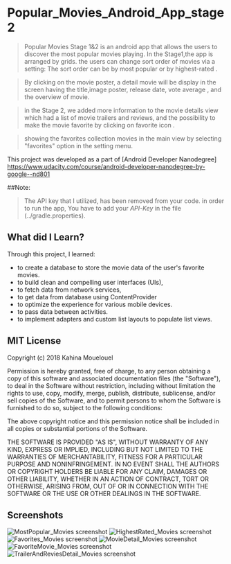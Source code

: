# Popular_Movies_Android_App_stage2
 
>Popular Movies Stage 1&2 is an android app that allows the users to discover the most popular movies playing.
>In the Stage1,the app is arranged by grids. the users can change sort order of movies via a setting: The sort order can be by most popular or by highest-rated .

>By clicking on the movie poster, a detail movie will be display in the screen having the title,image poster, release date, vote average , and the overview of movie.

>in the Stage 2, we added more information to the movie details view which had a list of movie trailers and reviews, and the possibility to make the movie favorite by clicking on favorite icon .

>showing the favorites collection movies in the main view by selecting "favorites" option in the setting menu.

This project was developed as a part of [Android Developer Nanodegree] https://www.udacity.com/course/android-developer-nanodegree-by-google--nd801

##Note:

>The API key that I utilized, has been removed from your code. 
>in order to run the app, You have to add your *API-Key* in the file (../gradle.properties).


## What did I Learn?
Through this project, I learned:

- to create a database to store the movie data of the user's favorite movies.
- to build clean and compelling user interfaces (UIs),
- to fetch data from network services, 
- to get data from database using ContentProvider
- to  optimize the experience for various mobile devices.
- to pass data between  activities.
- to implement adapters and custom list layouts to populate list views.

 
## MIT License

Copyright (c) 2018  Kahina Mouelouel

Permission is hereby granted, free of charge, to any person obtaining a copy of this software and associated documentation files (the "Software"), to deal in the Software without restriction, including without limitation the rights
to use, copy, modify, merge, publish, distribute, sublicense, and/or sell copies of the Software, and to permit persons to whom the Software is furnished to do so, subject to the following conditions:

The above copyright notice and this permission notice shall be included in all copies or substantial portions of the Software.

THE SOFTWARE IS PROVIDED "AS IS", WITHOUT WARRANTY OF ANY KIND, EXPRESS OR IMPLIED, INCLUDING BUT NOT LIMITED TO THE WARRANTIES OF MERCHANTABILITY, FITNESS FOR A PARTICULAR PURPOSE AND NONINFRINGEMENT. IN NO EVENT SHALL THE
AUTHORS OR COPYRIGHT HOLDERS BE LIABLE FOR ANY CLAIM, DAMAGES OR OTHER LIABILITY, WHETHER IN AN ACTION OF CONTRACT, TORT OR OTHERWISE, ARISING FROM, OUT OF OR IN CONNECTION WITH THE SOFTWARE OR THE USE OR OTHER DEALINGS IN THE
SOFTWARE.

## Screenshots

![MostPopular_Movies screenshot](./screenshots/popularMoviesPopular.png)
![HighestRated_Movies screenshot](./screenshots/popularMoviesToprated.png)
![Favorites_Movies screenshot](./screenshots/popularMoviesFavorites.png)
![MovieDetail_Movies screenshot](./screenshots/movieDetailunfavorite.png)
![FavoriteMovie_Movies screenshot](./screenshots/movieDetailFavorite.png)
![TrailerAndReviesDetail_Movies screenshot](./screenshots/movieDetailTrailersAndReviews.png) 